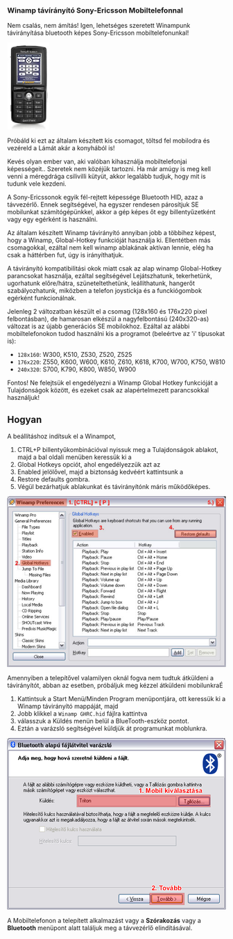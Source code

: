 ### Winamp távírányító Sony-Ericsson Mobiltelefonnal

Nem csalás, nem ámítás! Igen, lehetséges szeretett Winampunk távirányítása
bluetooth képes Sony-Ericsson mobiltelefonunkal!

![Sony Ericcson Winamp Remote Control](./images/k750.jpg)

Próbáld ki ezt az általam készített kis csomagot, töltsd fel mobilodra
és vezéreld a Lámát akár a konyhából is!

Kevés olyan ember van, aki valóban kihasználja mobiltelefonjai képességeit..
Szeretek nem közéjük tartozni. Ha már amúgy is meg kell venni a méregdrága
csilivilli kütyüt, akkor legalább tudjuk, hogy mit is tudunk vele kezdeni.

A Sony-Ericssonok egyik fél-rejtett képessége Bluetooth HID, azaz a távvezérlő.
Ennek segítségével, ha egyszer rendesen párosítjuk SE mobilunkat számítógépünkkel,
akkor a gép képes őt egy billentyűzetként vagy egy egérként is használni.

Az általam készített Winamp távirányító annyiban jobb a többihez képest,
hogy a Winamp, Global-Hotkey funkcióját használja ki. Ellentétben más
csomagokkal, ezáltal nem kell winamp ablakának aktívan lennie, elég ha
csak a háttérben fut, úgy is irányíthatjuk.

A távirányító kompatibilitási okok miatt csak az alap winamp Global-Hotkey
parancsokat használja, ezáltal segítségével Lejátszhatunk, tekerhetünk,
ugorhatunk előre/hátra, szüneteltethetünk, leállíthatunk, hangerőt
szabályozhatunk, miközben a telefon joystickja és a funckiógombok
egérként funkcionálnak.

Jelenleg 2 változatban készült el a csomag (128x160 és 176x220 pixel felbontásban),
de hamarosan elkészül a nagyfelbontású (240x320-as) változat is az újabb
generációs SE mobilokhoz. Ezáltal az alábbi mobiltelefonokon tudod
használni kis a programot (beleértve az 'i' típusokat is):
 - `128x160`: W300, K510, Z530, Z520, Z525
 - `176x220`: Z550, K600, W600, K610, Z610, K618, K700, W700, K750, W810
 - `240x320`: S700, K790, K800, W850, W900


Fontos! Ne felejtsük el engedélyezni a Winamp Global Hotkey funkcióját a
Tulajdonságok között, és ezeket csak az alapértelmezett parancsokkal használjuk!

## Hogyan
A beállításhoz indítsuk el a Winampot,
 1) CTRL+P billentyűkombinációval nyissuk meg a Tulajdonságok ablakot,
 majd a bal oldali menüben keressük ki a
 2) Global Hotkeys opciót, ahol engedélyezzük azt az
 3) Enabled jelölővel, majd a biztonság kedvéért kattintsunk a
 4) Restore defaults gombra.
 5) Végül bezárhatjuk ablakunkat és távirányítónk máris működőképes.

 ![Winamp Help](./images/winamp_help.jpg)

Amennyiben a telepítővel valamilyen oknál fogva nem tudtuk átküldeni a távirányítót, abban az esetben, próbáljuk meg kézzel átküldeni mobilunkraÉ
 1) Kattintsuk a Start Menü/Minden Program menüpontjára, ott keressük ki a Winamp távirányító mappáját, majd
 2) Jobb klikkel a `Winamp GHRC.hid` fájlra kattintva
 3) válasszuk a Küldés menün belül a BlueTooth-eszköz pontot.
 4) Eztán a varázsló segítségével küldjük át programunkat moblunkra.

 ![Bluetoooth Share Help](./images/send_help.png)

A Mobiltelefonon a telepített alkalmazást vagy a **Szórakozás** vagy a **Bluetooth** menüpont alatt találjuk meg a távvezérlő elindításával.